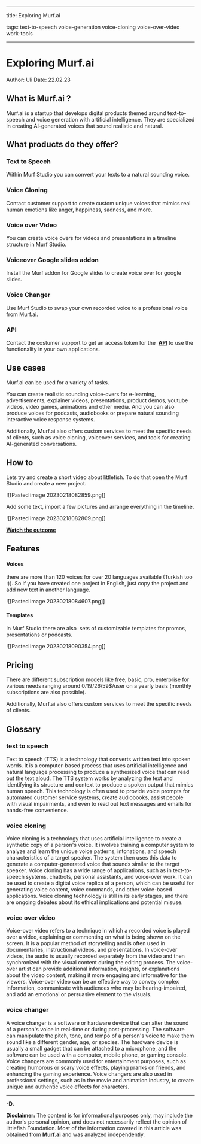 
---

title: Exploring Murf.ai

tags: text-to-speech voice-generation voice-cloning voice-over-video work-tools

---

# Exploring Murf.ai
Author: Uli
Date: 22.02.23
  
## What is Murf.ai ?

Murf.ai is a startup that develops digital products themed around text-to-speech and voice generation with artificial intelligence. They are specialized in creating AI-generated voices that sound realistic and natural. 

## What products do they offer?

### Text to Speech

Within Murf Studio you can convert your texts to a natural sounding voice.

### Voice Cloning
Contact customer support to create custom unique voices that mimics real human emotions like anger, happiness, sadness, and more. 

### Voice over Video
You can create voice overs for videos and presentations in a timeline structure in Murf Studio.

### Voiceover Google slides addon
Install the Murf addon for Google slides to create voice over for google slides.

### Voice Changer
Use Murf Studio to swap your own recorded voice to a professional voice from Murf.ai.

### API
Contact the costumer support to get an access token for the  [**API**](https://murf.ai/api/docs) to use the functionality in your own applications. 

## Use cases
Murf.ai can be used for a variety of tasks.

You can create realistic sounding voice-overs for e-learning, advertisements, explainer videos, presentations, product demos, youtube videos, video games, animations and other media. And you can also produce voices for podcasts, audiobooks or prepare natural sounding interactive voice response systems.

Additionally, Murf.ai also offers custom services to meet the specific needs of clients, such as voice cloning, voiceover services, and tools for creating AI-generated conversations. 

## How to
Lets try and create a short video about littlefish.
To do that open the Murf Studio and create a new project.

![[Pasted image 20230218082859.png]]

Add some text, import a few pictures and arrange everything in the timeline.  

![[Pasted image 20230218082809.png]]

[**Watch the outcome**](https://murf.ai/share/le9m2r3u)

## Features

#### Voices
there are more than 120 voices for over 20 languages available (Turkish too :)). So if you have created one project in English, just copy the project and add new text in another language.


![[Pasted image 20230218084607.png]]

#### Templates
In Murf Studio there are also  sets of customizable templates for promos, presentations or podcasts.

![[Pasted image 20230218090354.png]]

## Pricing
There are different subscription models like free, basic, pro, enterprise for various needs ranging around 0/19/26/59$/user on a yearly basis (monthly subscriptions are also possible).

Additionally, Murf.ai also offers custom services to meet the specific needs of clients.

## Glossary

### text to speech
Text to speech (TTS) is a technology that converts written text into spoken words. It is a computer-based process that uses artificial intelligence and natural language processing to produce a synthesized voice that can read out the text aloud. The TTS system works by analyzing the text and identifying its structure and context to produce a spoken output that mimics human speech. This technology is often used to provide voice prompts for automated customer service systems, create audiobooks, assist people with visual impairments, and even to read out text messages and emails for hands-free convenience. 

### voice cloning
Voice cloning is a technology that uses artificial intelligence to create a synthetic copy of a person's voice. It involves training a computer system to analyze and learn the unique voice patterns, intonations, and speech characteristics of a target speaker. The system then uses this data to generate a computer-generated voice that sounds similar to the target speaker. Voice cloning has a wide range of applications, such as in text-to-speech systems, chatbots, personal assistants, and voice-over work. It can be used to create a digital voice replica of a person, which can be useful for generating voice content, voice commands, and other voice-based applications. Voice cloning technology is still in its early stages, and there are ongoing debates about its ethical implications and potential misuse.

### voice over video
Voice-over video refers to a technique in which a recorded voice is played over a video, explaining or commenting on what is being shown on the screen. It is a popular method of storytelling and is often used in documentaries, instructional videos, and presentations. In voice-over videos, the audio is usually recorded separately from the video and then synchronized with the visual content during the editing process. The voice-over artist can provide additional information, insights, or explanations about the video content, making it more engaging and informative for the viewers. Voice-over video can be an effective way to convey complex information, communicate with audiences who may be hearing-impaired, and add an emotional or persuasive element to the visuals.

### voice changer
A voice changer is a software or hardware device that can alter the sound of a person's voice in real-time or during post-processing. The software can manipulate the pitch, tone, and tempo of a person's voice to make them sound like a different gender, age, or species. The hardware device is usually a small gadget that can be attached to a microphone, and the software can be used with a computer, mobile phone, or gaming console. Voice changers are commonly used for entertainment purposes, such as creating humorous or scary voice effects, playing pranks on friends, and enhancing the gaming experience. Voice changers are also used in professional settings, such as in the movie and animation industry, to create unique and authentic voice effects for characters.

---

**-D.**

**Disclaimer:** The content is for informational purposes only, may include the author's personal opinion, and does not necessarily reflect the opinion of littlefish Foundation. Most of the information covered in this article was obtained from [**Murf.ai**](https://murf.ai) and was analyzed independently.